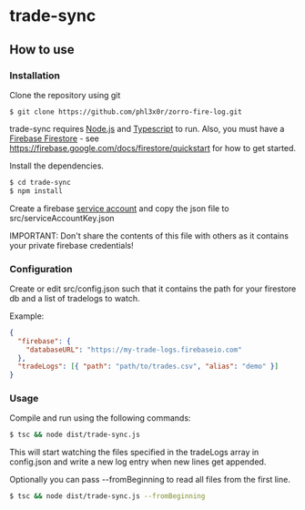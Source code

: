 # trade-sync

## How to use

### Installation

Clone the repository using git
```
$ git clone https://github.com/phl3x0r/zorro-fire-log.git
```

trade-sync requires [Node.js](https://nodejs.org/) and [Typescript](https://www.typescriptlang.org/) to run.
Also, you must have a [Firebase Firestore](https://firebase.google.com/) - see https://firebase.google.com/docs/firestore/quickstart for how to get started. 

Install the dependencies.

```sh
$ cd trade-sync
$ npm install
```

Create a firebase [service account](https://firebase.google.com/docs/admin/setup) and copy the json file to src/serviceAccountKey.json

IMPORTANT: Don't share the contents of this file with others as it contains your private firebase credentials!

### Configuration
Create or edit src/config.json such that it contains the path for your firestore db and a list of tradelogs to watch.

Example:
```json
{
  "firebase": {
    "databaseURL": "https://my-trade-logs.firebaseio.com"
  },
  "tradeLogs": [{ "path": "path/to/trades.csv", "alias": "demo" }]
}
```

### Usage
Compile and run using the following commands:
```sh
$ tsc && node dist/trade-sync.js
```
This will start watching the files specified in the tradeLogs array in config.json and write a new log entry when new lines get appended.

Optionally you can pass --fromBeginning to read all files from the first line.
```sh
$ tsc && node dist/trade-sync.js --fromBeginning
```
